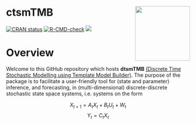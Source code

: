 
<!-- README.md is generated from README.Rmd. -->

<!-- Logo -->

# ctsmTMB <img src='man/figures/logo.png' align="right" height="150" />

<!-- Badges -->

[![CRAN
status](https://www.r-pkg.org/badges/version/ctsmTMB)](https://CRAN.R-project.org/package=ctsmTMB)
[![R-CMD-check](https://github.com/phillipbvetter/ctsmTMB/actions/workflows/R-CMD-check.yaml/badge.svg)](https://github.com/phillipbvetter/ctsmTMB/actions/workflows/R-CMD-check.yaml)
[![](https://cranlogs.r-pkg.org/badges/ctsmTMB?color=brightgreen)](https://cran.rstudio.com/web/packages/ctsmTMB/index.html)
<!-- Package Description -->

# Overview

Welcome to this GitHub repository which hosts **dtsmTMB** [(Discrete
Time Stochastic Modelling using Template Model
Builder)](https://phillipbvetter.github.io/ctsmTMB/index.html). The
purpose of the package is to facilitate a user-friendly tool for (state
and parameter) inference, and forecasting, in (multi-dimensional)
discrete-discrete stochastic state space systems, i.e. systems on the
form

$$
X_{t+1} = A_t X_{t} + B_t U_t + W_t
$$ $$
Y_t = C_t X_t 
$$

